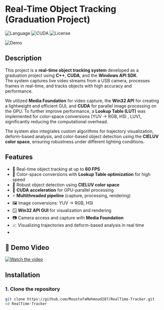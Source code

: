 # Real-Time Object Tracking (Graduation Project)

![Language](https://img.shields.io/badge/language-C++-blue.svg)
![CUDA](https://img.shields.io/badge/GPU-CUDA-green)
![License](https://img.shields.io/badge/license-MIT-lightgrey)

![Demo](demo.gif) <!-- Replace with actual GIF file once uploaded -->

## Description
This project is a **real-time object tracking system** developed as a graduation project using **C++**, **CUDA**, and the **Windows API SDK**.  
The system captures live video streams from a USB camera, processes frames in real-time, and tracks objects with high accuracy and performance.

We utilized **Media Foundation** for video capture, the **Win32 API** for creating a lightweight and efficient GUI, and **CUDA** for parallel image processing on the GPU. To further improve performance, a **Lookup Table (LUT)** was implemented for color-space conversions (YUV → RGB, HSI , LUV), significantly reducing the computational overhead.

The system also integrates custom algorithms for trajectory visualization, deform-based analysis, and color-based object detection using the **CIELUV color space**, ensuring robustness under different lighting conditions.

## Features
- 🎯 Real-time object tracking at up to **60 FPS**
- 🎨 Color-space conversions with **Lookup Table optimization** for high speed
- 🧠 Robust object detection using **CIELUV color space**
- 🚀 **CUDA acceleration** for GPU-parallel processing
- ⚡ **Multithreaded pipeline** (capture, processing, rendering)
- 🖼️ Image conversions: YUV → RGB, HSI
- 🪟 **Win32 API GUI** for visualization and rendering
- 📷 Camera access and capture with **Media Foundation**
- 📈 Visualizing trajectories and deform-based analysis in real time
- 
## 🎥 Demo Video
[![Watch the video](https://img.shields.io/badge/Watch%20Video-Google%20Drive-red?logo=google-drive)](https://drive.google.com/file/d/1n8446wEqfd90cXZnX8Mfw-BISiGoeuIU/view?usp=drive_link)

## Installation

### 1. Clone the repository
```bash
git clone https://github.com/MoustafaMahmoud287/RealTime-Tracker.git
cd RealTime-Tracker



